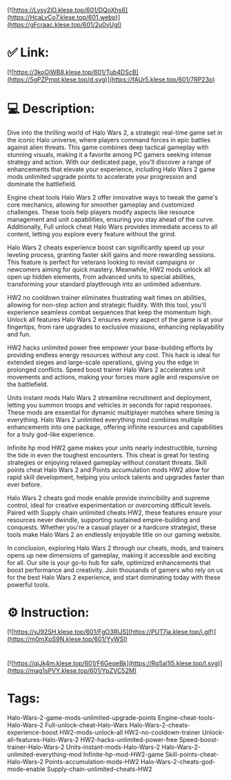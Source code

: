[![https://Lysy2lO.klese.top/601/DQoXhs6](https://HcaLvCo7.klese.top/601.webp)](https://gFcraac.klese.top/601/2u0vUgI)
# ✅ Link:
[![https://3koOiWB8.klese.top/601/Tub4DScB](https://5gPZPmpt.klese.top/d.svg)](https://fAUr5.klese.top/601/7RP23o)
# 💻 Description:
Dive into the thrilling world of Halo Wars 2, a strategic real-time game set in the iconic Halo universe, where players command forces in epic battles against alien threats. This game combines deep tactical gameplay with stunning visuals, making it a favorite among PC gamers seeking intense strategy and action. With our dedicated page, you'll discover a range of enhancements that elevate your experience, including Halo Wars 2 game mods unlimited upgrade points to accelerate your progression and dominate the battlefield.



Engine cheat tools Halo Wars 2 offer innovative ways to tweak the game's core mechanics, allowing for smoother gameplay and customized challenges. These tools help players modify aspects like resource management and unit capabilities, ensuring you stay ahead of the curve. Additionally, Full unlock cheat Halo Wars provides immediate access to all content, letting you explore every feature without the grind.



Halo Wars 2 cheats experience boost can significantly speed up your leveling process, granting faster skill gains and more rewarding sessions. This feature is perfect for veterans looking to revisit campaigns or newcomers aiming for quick mastery. Meanwhile, HW2 mods unlock all open up hidden elements, from advanced units to special abilities, transforming your standard playthrough into an unlimited adventure.



HW2 no cooldown trainer eliminates frustrating wait times on abilities, allowing for non-stop action and strategic fluidity. With this tool, you'll experience seamless combat sequences that keep the momentum high. Unlock all features Halo Wars 2 ensures every aspect of the game is at your fingertips, from rare upgrades to exclusive missions, enhancing replayability and fun.



HW2 hacks unlimited power free empower your base-building efforts by providing endless energy resources without any cost. This hack is ideal for extended sieges and large-scale operations, giving you the edge in prolonged conflicts. Speed boost trainer Halo Wars 2 accelerates unit movements and actions, making your forces more agile and responsive on the battlefield.



Units instant mods Halo Wars 2 streamline recruitment and deployment, letting you summon troops and vehicles in seconds for rapid responses. These mods are essential for dynamic multiplayer matches where timing is everything. Halo Wars 2 unlimited everything mod combines multiple enhancements into one package, offering infinite resources and capabilities for a truly god-like experience.



Infinite hp mod HW2 game makes your units nearly indestructible, turning the tide in even the toughest encounters. This cheat is great for testing strategies or enjoying relaxed gameplay without constant threats. Skill points cheat Halo Wars 2 and Points accumulation mods HW2 allow for rapid skill development, helping you unlock talents and upgrades faster than ever before.



Halo Wars 2 cheats god mode enable provide invincibility and supreme control, ideal for creative experimentation or overcoming difficult levels. Paired with Supply chain unlimited cheats HW2, these features ensure your resources never dwindle, supporting sustained empire-building and conquests. Whether you're a casual player or a hardcore strategist, these tools make Halo Wars 2 an endlessly enjoyable title on our gaming website.



In conclusion, exploring Halo Wars 2 through our cheats, mods, and trainers opens up new dimensions of gameplay, making it accessible and exciting for all. Our site is your go-to hub for safe, optimized enhancements that boost performance and creativity. Join thousands of gamers who rely on us for the best Halo Wars 2 experience, and start dominating today with these powerful tools.

# ⚙️ Instruction:
[![https://yJ92SH.klese.top/601/FgO3RlJS](https://PUT7ja.klese.top/i.gif)](https://m0mXpS9N.klese.top/601/YyWSl)
#
[![https://qiJk4m.klese.top/601/F6GeqeBk](https://Rg5al1l5.klese.top/l.svg)](https://mag1sPVY.klese.top/601/YpZVC52M)
# Tags:
Halo-Wars-2-game-mods-unlimited-upgrade-points Engine-cheat-tools-Halo-Wars-2 Full-unlock-cheat-Halo-Wars Halo-Wars-2-cheats-experience-boost HW2-mods-unlock-all HW2-no-cooldown-trainer Unlock-all-features-Halo-Wars-2 HW2-hacks-unlimited-power-free Speed-boost-trainer-Halo-Wars-2 Units-instant-mods-Halo-Wars-2 Halo-Wars-2-unlimited-everything-mod Infinite-hp-mod-HW2-game Skill-points-cheat-Halo-Wars-2 Points-accumulation-mods-HW2 Halo-Wars-2-cheats-god-mode-enable Supply-chain-unlimited-cheats-HW2






